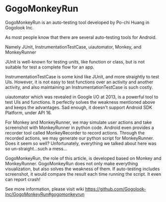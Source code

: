 GogoMonkeyRun
=============
GogoMonkeyRun is an auto-testing tool developed by Po-chi Huang in Gogolook Inc.

As most people know that there are several auto-testing tools for Android.

Namely JUnit, InstrumentationTestCase, uiautomator, Monkey, and MonkeyRunner

JUnit is well-known for testing units, like function or class, but is not suitable for test a complete flow for an app.

InstrumentationTestCase is some kind like JUnit, and more straightly to test UIs. However, it is not easy to test functions over an activity and another activity, and also maintaining an InstrumentationTestCase is such costly.

uiautomator which was revealed in Google I/O at 2013, is a powerful tool to test UIs and functions. It perfectly solves the weakness mentioned above and keeps the advantages. Sad enough, it doesn't support Android SDK Platform, under API 16.

For Monkey and MonkeyRunner, we may simulate user actions and take screenshot with MonkeyRunner in python code. Android even provides a recorder tool called MonkeyRecorder to record actions. Through the recorded actions, we may generate our python script for MonkeyRunner. Does it seem so well? Unfortunately, everything we talked about here was so un-straight...such a mess...

GogoMonkeyRun, the role of this article, is developed based on Monkey and MonkeyRunner. GogoMonkeyRun does not only make everything visualization, but also solves the weakness of them. If auto-testing includes screenshot, it would compare the result each time running the script. It even can report crash!

See more information, please visit wiki https://github.com/Gogolook-Inc/GogoMonkeyRun#gogomonkeyrun